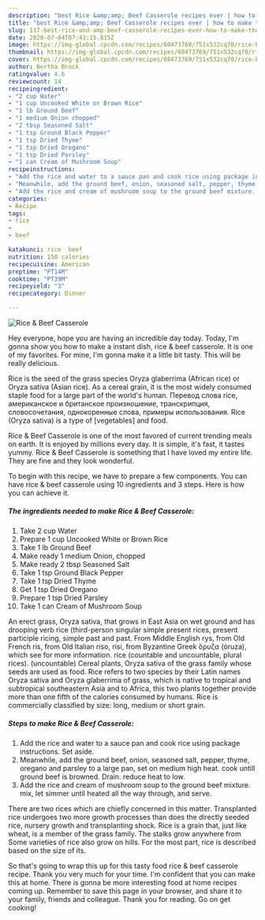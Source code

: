 ```yaml
---
description: "best Rice &amp;amp; Beef Casserole recipes ever | how to make the best Rice &amp;amp; Beef Casserole"
title: "best Rice &amp;amp; Beef Casserole recipes ever | how to make the best Rice &amp;amp; Beef Casserole"
slug: 117-best-rice-and-amp-beef-casserole-recipes-ever-how-to-make-the-best-rice-and-amp-beef-casserole
date: 2020-07-04T07:43:15.815Z
image: https://img-global.cpcdn.com/recipes/60473769/751x532cq70/rice-beef-casserole-recipe-main-photo.jpg
thumbnail: https://img-global.cpcdn.com/recipes/60473769/751x532cq70/rice-beef-casserole-recipe-main-photo.jpg
cover: https://img-global.cpcdn.com/recipes/60473769/751x532cq70/rice-beef-casserole-recipe-main-photo.jpg
author: Bertha Brock
ratingvalue: 4.6
reviewcount: 14
recipeingredient:
- "2 cup Water"
- "1 cup Uncooked White or Brown Rice"
- "1 lb Ground Beef"
- "1 medium Onion chopped"
- "2 tbsp Seasoned Salt"
- "1 tsp Ground Black Pepper"
- "1 tsp Dried Thyme"
- "1 tsp Dried Oregano"
- "1 tsp Dried Parsley"
- "1 can Cream of Mushroom Soup"
recipeinstructions:
- "Add the rice and water to a sauce pan and cook rice using package instructions. Set aside."
- "Meanwhile, add the ground beef, onion, seasoned salt, pepper, thyme, oregano and parsley to a large pan, set on medium high heat. cook untill ground beef is browned. Drain. reduce heat to low."
- "Add the rice and cream of mushroom soup to the ground beef mixture. mix, let simmer until heated all the way through, and serve."
categories:
- Recipe
tags:
- rice
- 
- beef

katakunci: rice  beef 
nutrition: 150 calories
recipecuisine: American
preptime: "PT14M"
cooktime: "PT39M"
recipeyield: "3"
recipecategory: Dinner

---
```



![Rice &amp; Beef Casserole](https://img-global.cpcdn.com/recipes/60473769/751x532cq70/rice-beef-casserole-recipe-main-photo.jpg)

Hey everyone, hope you are having an incredible day today. Today, I'm gonna show you how to make a instant dish, rice &amp; beef casserole. It is one of my favorites. For mine, I'm gonna make it a little bit tasty. This will be really delicious.

Rice is the seed of the grass species Oryza glaberrima (African rice) or Oryza sativa (Asian rice). As a cereal grain, it is the most widely consumed staple food for a large part of the world&#39;s human. Перевод слова rice, американское и британское произношение, транскрипция, словосочетания, однокоренные слова, примеры использования. Rice (Oryza sativa) is a type of [vegetables] and food.

Rice &amp; Beef Casserole is one of the most favored of current trending meals on earth. It is enjoyed by millions every day. It is simple, it's fast, it tastes yummy. Rice &amp; Beef Casserole is something that I have loved my entire life. They are fine and they look wonderful.


To begin with this recipe, we have to prepare a few components. You can have rice &amp; beef casserole using 10 ingredients and 3 steps. Here is how you can achieve it.

<!--inarticleads1-->

##### The ingredients needed to make Rice &amp; Beef Casserole:

1. Take 2 cup Water
1. Prepare 1 cup Uncooked White or Brown Rice
1. Take 1 lb Ground Beef
1. Make ready 1 medium Onion, chopped
1. Make ready 2 tbsp Seasoned Salt
1. Take 1 tsp Ground Black Pepper
1. Take 1 tsp Dried Thyme
1. Get 1 tsp Dried Oregano
1. Prepare 1 tsp Dried Parsley
1. Take 1 can Cream of Mushroom Soup


An erect grass, Oryza sativa, that grows in East Asia on wet ground and has drooping verb rice (third-person singular simple present rices, present participle ricing, simple past and past. From Middle English rys, from Old French ris, from Old Italian riso, risi, from Byzantine Greek ὄρυζα (óruza), which see for more information. rice (countable and uncountable, plural rices). (uncountable) Cereal plants, Oryza sativa of the grass family whose seeds are used as food. Rice refers to two species by their Latin names Oryza sativa and Oryza glaberrima of grass, which is native to tropical and subtropical southeastern Asia and to Africa, this two plants together provide more than one fifth of the calories consumed by humans. Rice is commercially classified by size: long, medium or short grain. 

<!--inarticleads2-->

##### Steps to make Rice &amp; Beef Casserole:

1. Add the rice and water to a sauce pan and cook rice using package instructions. Set aside.
1. Meanwhile, add the ground beef, onion, seasoned salt, pepper, thyme, oregano and parsley to a large pan, set on medium high heat. cook untill ground beef is browned. Drain. reduce heat to low.
1. Add the rice and cream of mushroom soup to the ground beef mixture. mix, let simmer until heated all the way through, and serve.


There are two rices which are chiefly concerned in this matter. Transplanted rice undergoes two more growth processes than does the directly seeded rice, nursery growth and transplanting shock. Rice is a grain that, just like wheat, is a member of the grass family. The stalks grow anywhere from Some varieties of rice also grow on hills. For the most part, rice is described based on the size of its. 

So that's going to wrap this up for this tasty food rice &amp; beef casserole recipe. Thank you very much for your time. I'm confident that you can make this at home. There is gonna be more interesting food at home recipes coming up. Remember to save this page in your browser, and share it to your family, friends and colleague. Thank you for reading. Go on get cooking!
